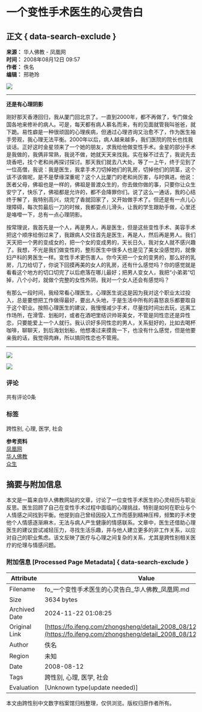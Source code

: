 # 一个变性手术医生的心灵告白

## 正文 { data-search-exclude }


**来源：** 华人佛教 - 凤凰网  
**时间：** 2008年08月12日 09:57  
**作者：** 佚名  
**编辑：** 邢艳玲

![](http://img.ifeng.com/tres/pub_res/indexhead_image/logo_fj2.gif)

---

**还是有心理阴影**

刚好那天香港回归，我从厦门回北京了。一直到2000年，都不再做了，专门做全国各地来修补的病人。可是，每天都有病人慕名而来，有的见面就管我叫爸爸，就下跪。易性癖是一种很顽固的心理疾病，但通过心理咨询又治愈不了，作为医生袖手旁观，我心理无法平衡。2000年以后，病人越来越多，我们医院的院长也找我谈话。正好这时金星领来了一个她的朋友，求我给他做变性手术。金星的部分手术是我做的，我俩非常熟，我说不做，她就天天来找我。实在躲不过去了，我说先去烧香吧，找个老和尚再探讨探讨。那天我们就去八大处，等了一上午，终于见到了一位高僧，我说：我是医生，我拿手术刀切掉她们的乳房，切掉他们的阴茎，这个该不该做呢，是不是孽缘深重呢？这个人比厦门的老和尚厉害，与时俱进。他说：医者父母，佛祖也是一样的，佛祖是普渡众生的，你去做你做的事，只要你让众生安宁了，快乐了，佛祖都是允许的，都不会降罪你们。说了这么一通话，我的心结终于解了，我特别高兴，烧完了香就回家了，又开始做手术了。但还是有一点儿心理障碍，每次剪最后一刀的时候，我都耍点儿滑头，让我的学生跟助手做，心里还是咯噔一下，总有一点心理阴影。

按常理说，我首先是一个人，再是男人，再是医生，但是这些变性手术、美容手术把这个顺序给倒过来了，我跟病人交往首先是医生，再是人，然后再是男人。我们天天把一个男的变成女的，把一个女的变成男的，天长日久，我对女人就不感兴趣了。我想，不光是我们做变性的，整形医生中很多人也是见了美女没感觉的，就像妇产科的男医生一样。变性手术更伤害人。你今天把一个女的变男的，那么好的乳房，几刀给切了，你说下回摸再美的女人的乳房，还有什么感觉吗？你的感觉就是看看这个地方的切口切完了以后疤落在哪儿最好；把男人变女人，我把“小弟弟”切掉，八个小时，就做个完整的女性外阴，我对一个女人还会有感觉吗？

有那么一段时间，我经常看心理医生。心理医生说这是因为我对这个职业太过投入，总是要想把工作做得最好，要出人头地，于是生活中所有的喜怒哀乐都要取自于这个职业。按照心理医生的建议，我慢慢减少手术，尽量找时间出去玩，远离工作场所，在滑雪、划船时，或者在酒吧里结识帅哥美女，不管是同性恋还是异性恋，只要能爱上一个人就行。我认识好多同性恋的男人，关系挺好的，比如去喝杯咖啡，聊聊天，到后海划划船，他想凑过来摸我一下，也没有什么感觉，但是他要亲我的话，我觉得肉麻，所以搞同性恋也不管用。

---

![](http://img.ifeng.com/tres/pub_res/final_image/websj01.gif)

![](http://img.ifeng.com/tres/pub_res/final_image/websj03.gif)

### 评论
共有评论0条

### 标签
跨性别, 心理, 医学, 社会

**参考资料**  
[凤凰网](http://www.ifeng.com)  
[华人佛教](http://fo.ifeng.com)  
[众生](http://fo.ifeng.com/zhongsheng/list_0/0.shtml)

## 摘要与附加信息

<!-- tcd_abstract -->
本文是一篇来自华人佛教网站的文章，讨论了一位变性手术医生的心灵经历与职业反思。医生回顾了自己在变性手术过程中面临的心理挑战，特别是如何在职业与个人情感之间找到平衡。他提到自己曾经因投入工作而感到精神压榨，频繁的手术使他个人情感逐渐麻木，无法与病人产生健康的情感联系。文章中，医生还借助心理医生的建议尝试减轻压力，寻找生活乐趣，并与他人建立更多的非工作关系，以应对自己的职业焦虑。该文反映了医疗与心理之间复杂的关系，尤其是跨性别相关医疗的伦理与情感问题。
<!-- tcd_abstract_end -->

### 附加信息 [Processed Page Metadata] { data-search-exclude }

| Attribute       | Value                                  |
|-----------------|----------------------------------------|
| Filename        | fo_一个变性手术医生的心灵告白_华人佛教_凤凰网.md                             |
| Size            | 3634 bytes                           |
| Archived Date   | 2024-11-22 01:08:25                             |
| Original Link   | [https://fo.ifeng.com/zhongsheng/detail_2008_08/12/243907_1.shtml](https://fo.ifeng.com/zhongsheng/detail_2008_08/12/243907_1.shtml)                       |
| Author          | 佚名                               |
| Region          | 未知                               |
| Date            | 2008-08-12                                 |
| Tags            | 跨性别, 心理, 医学, 社会                                 |
| Evaluation            | [Unknown type(update needed)]                                 |
<!-- tcd_table_end -->

本文由跨性别中文数字档案馆归档整理，仅供浏览。版权归原作者所有。
